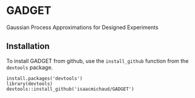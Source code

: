 # GADGET
Gaussian Process Approximations for Designed Experiments

## Installation

To install GADGET from github, use the `install_github` function from the `devtools` package.  

```{r}
install.packages('devtools')
library(devtools)
devtools::install_github('isaacmichaud/GADGET')
```
